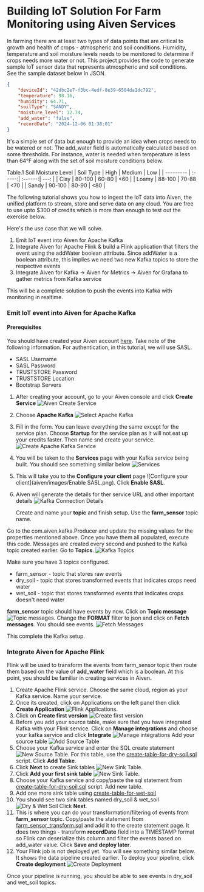 # Building IoT Solution For Farm Monitoring using Aiven Services

In farming there are at least two types of data points that are critical to growth and health of crops - atmospheric and soil conditions. 
Humidity, temperature and soil moisture levels needs to be monitored to determine if crops needs more water or not. This project provides 
the code to generate sample IoT sensor data that represents atmospheric and soil conditions. See the sample dataset below in JSON.

```json
{
    "deviceId": "42dbc2e7-f3bc-4edf-8e39-6504da1dc792",
    "temperature": 98.16,
    "humidity": 64.71,
    "soilType": "SANDY",
    "moisture_level": 12.74,
    "add_water": "false",
    "recordDate": "2024-12-06 01:38:01"
}
```
It's a simple set of data but enough to provide an idea when crops needs to be watered or not. The add_water field is automatically calculated
based on some thresholds. For instance, water is needed when temperature is less than 64°F along with the set of soil moisture conditions below.

Table.1 Soil Moisture Level
| Soil Type  |  High  | Medium  | Low  |
| ---------  | :-----:| :------:| ---: |
| Clay       | 80-100 | 60-80   | <60  |
| Loamy      | 88-100 | 70-88   | <70  |
| Sandy      | 90-100 | 80-90   | <80  |  

The following tutorial shows you how to ingest the IoT data into Aiven, the unified platform to stream, store and serve data on any cloud.
You are free to use upto $300 of credits which is more than enough to test out the exercise below. 

Here's the use case that we will solve. 

1. Emit IoT event into Aiven for Apache Kafka
2. Integrate Aiven for Apache Flink & build a Flink application that filters the event using the addWater boolean attribute. Since addWater is a boolean attribute, this implies we need two new Kafka topics to store the respective events
3. Integrate Aiven for Kafka -> Aiven for Metrics -> Aiven for Grafana to gather metrics from Kafka service

This will be a complete solution to push the events into Kafka with monitoring in realtime. 

### Emit IoT event into Aiven for Apache Kafka
#### Prerequisites
You should have created your Aiven account [here](https://console.aiven.io/signup). Take note of the following information. For authentication, in this tutorial, we will use SASL.
* SASL Username
* SASL Password
* TRUSTSTORE Password
* TRUSTSTORE Location
* Bootstrap Servers

1. After creating your account, go to your Aiven console and click **Create Service** ![Aiven Create Service](aiven/images/Create_Service.png)
2. Choose **Apache Kafka** ![Select Apache Kafka](aiven/images/Select_Apache_Kafka.png)
3. Fill in the form. You can leave everything the same except for the service plan. Choose **Startup** for the service plan as it will not eat up your credits faster. Then name snd create your service. ![Create Apache Kafka Service](aiven/images/Create_Apache_Kafka_Service.png)
4. You will be taken to the **Services** page with your Kafka service being built. You should see something similar below ![Services](aiven/images/Services.png)
5. This will take you to the **Configure your client** page ![Configure your client](aiven/images/Enable SASL.png). Click **Enable SASL**.
6. Aiven will generate the details for ther service URL and other important details ![Kafka Connection Details](aiven/images/Kafka_Client_Connection_Details.png)

   Create and name your **topic** and finish setup. Use the **farm_sensor** topic name.

Go to the com.aiven.kafka.Producer and update the missing values for the properties mentioned above. Once you have them all populated, execute this code. 
Messages are created every second and pushed to the Kafka topic created earlier. Go to **Topics**.  ![Kafka Topics](aiven/images/Topics.png)

Make sure you have 3 topics configured.
* farm_sensor - topic that stores raw events
* dry_soil - topic that stores transformed events that indicates crops need water
* wet_soil - topic that stores transformed events that indicates crops doesn't need water

**farm_sensor** topic should have events by now. Click on **Topic message** ![Topic messages](aiven/images/Topic_Messages.png). 
Change the **FORMAT** filter to json and click on **Fetch messages**. You should see events. ![Fetch Messages](aiven/images/Fetch_Messages.png)

This complete the Kafka setup.

### Integrate Aiven for Apache Flink
Flink will be used to transform the events from farm_sensor topic then route them based on the value of **add_water** field which is a boolean. At this point, you should be familiar in creating services in Aiven. 
1. Create Apache Flink service. Choose the same cloud, region as your Kafka service. Name your service.
2. Once its created, click on Applications on the left panel then click **Create Application** ![Flink Applications](aiven/images/Flink_Create_Application.png). 
3. Click on **Create first version** ![Create first version](aiven/images/Application_Create_First_Version.png)
4. Before you add your source table, make sure that you have integrated Kafka with your Flink service. Click on **Manage integrations** and choose your kafka service and click **Integrate** ![Manage integrations](aiven/images/Flink_Kafka_Service_Integration.png) Add your source table ![Add Source Table](aiven/images/Applications_Add_First_Source_Table.png)
5. Choose your Kafka service and enter the SQL create statement ![New Source Table](aiven/images/Application_Add_New_Source_Table.png). For this table, use the [create-table-for-dry-soil.sql](aiven/flink/create-table-for-farm-sensor.sql) script. Click **Add Tabke**.
6. Click **Next** to create Sink tables ![New Sink Table](aiven/images/Application_Sink_Table.png).
7. Click **Add your first sink table** ![New Sink Table](aiven/images/Add_Your_First_Sink_Table.png).
8. Choose your Kafka service and copy/paste the sql statement from [create-table-for-dry-soil.sql](aiven/flink/create-table-for-dry-soil.sql) script. Add new table.
9. Add one more sink table using [create-table-for-wet-soil](aiven/flink/create-table-for-wet-soil.sql)
10. You should see two sink tables named dry_soil & wet_soil ![Dry & Wet Soil](aiven/images/Two_Sink_Tables.png) Click **Next**.
11. This is where you can do your transformation/filtering of events from **farm_sensor** topic. Copy/paste the statement from [farm_sensor_transform.sql](aiven/flink/farm_sensor_transform.sql) and add it to the create statement page. It does two things - transform **recordDate** field into a TIMESTAMP format so Flink can deserialize this column and filter the events based on add_water value. Click **Save and deploy later**.
12. Your Flink job is not deployed yet. You will see something similar below. It shows the data pipeline created earlier. To deploy your pipeline, click **Create deployment** ![Create Deployment](aiven/images/Create_Deployment.png)

Once your pipeline is running, you should be able to see events in dry_soil and wet_soil topics. 
